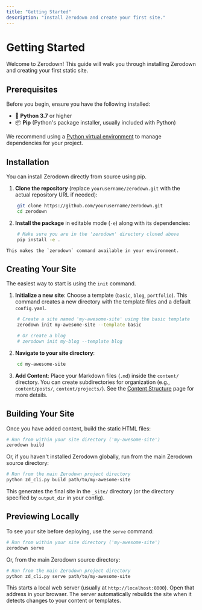 ```yaml
---
title: "Getting Started"
description: "Install Zerodown and create your first site."
---
```


# Getting Started

Welcome to Zerodown! This guide will walk you through installing Zerodown and creating your first static site.

## Prerequisites

Before you begin, ensure you have the following installed:

*   🐍 **Python 3.7** or higher
*   📦 **Pip** (Python's package installer, usually included with Python)

We recommend using a [Python virtual environment](https://docs.python.org/3/tutorial/venv.html) to manage dependencies for your project.

## Installation

You can install Zerodown directly from source using pip.

1.  **Clone the repository** (replace `yourusername/zerodown.git` with the actual repository URL if needed):
```bash
    git clone https://github.com/yourusername/zerodown.git
    cd zerodown
```

2.  **Install the package** in editable mode (`-e`) along with its dependencies:
```bash
    # Make sure you are in the 'zerodown' directory cloned above
    pip install -e .
```
    This makes the `zerodown` command available in your environment.

## Creating Your Site

The easiest way to start is using the `init` command.

1.  **Initialize a new site**:
    Choose a template (`basic`, `blog`, `portfolio`). This command creates a new directory with the template files and a default `config.yaml`.
    
```bash
    # Create a site named 'my-awesome-site' using the basic template
    zerodown init my-awesome-site --template basic

    # Or create a blog
    # zerodown init my-blog --template blog
```

2.  **Navigate to your site directory**:
```bash
    cd my-awesome-site
```

3.  **Add Content**:
    Place your Markdown files (`.md`) inside the `content/` directory. You can create subdirectories for organization (e.g., `content/posts/`, `content/projects/`). See the [Content Structure](content-structure.html) page for more details.

## Building Your Site

Once you have added content, build the static HTML files:

```bash
# Run from within your site directory ('my-awesome-site')
zerodown build
```

Or, if you haven't installed Zerodown globally, run from the main Zerodown source directory:
```bash
# Run from the main Zerodown project directory
python zd_cli.py build path/to/my-awesome-site
```

This generates the final site in the `_site/` directory (or the directory specified by `output_dir` in your config).

## Previewing Locally

To see your site before deploying, use the `serve` command:

```bash
# Run from within your site directory ('my-awesome-site')
zerodown serve
```

Or, from the main Zerodown source directory:
```bash
# Run from the main Zerodown project directory
python zd_cli.py serve path/to/my-awesome-site
```

This starts a local web server (usually at `http://localhost:8000`). Open that address in your browser. The server automatically rebuilds the site when it detects changes to your content or templates.
